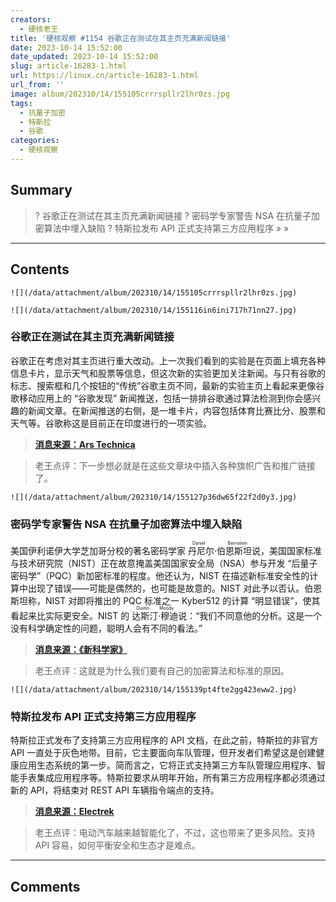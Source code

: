 ```yaml
---
creators:
  - 硬核老王
title: '硬核观察 #1154 谷歌正在测试在其主页充满新闻链接'
date: 2023-10-14 15:52:00
date_updated: 2023-10-14 15:52:00
slug: article-16283-1.html
url: https://linux.cn/article-16283-1.html
url_from: ''
image: album/202310/14/155105crrrspllr2lhr0zs.jpg
tags:
  - 抗量子加密
  - 特斯拉
  - 谷歌
categories:
  - 硬核观察
---
```


## Summary

> ? 谷歌正在测试在其主页充满新闻链接
> ? 密码学专家警告 NSA 在抗量子加密算法中埋入缺陷
> ? 特斯拉发布 API 正式支持第三方应用程序
> » 
> »

***

<!-- more -->

## Contents

`![](/data/attachment/album/202310/14/155105crrrspllr2lhr0zs.jpg)`

`![](/data/attachment/album/202310/14/155116in6ini717h71nn27.jpg)`

### 谷歌正在测试在其主页充满新闻链接

谷歌正在考虑对其主页进行重大改动。上一次我们看到的实验是在页面上填充各种信息卡片，显示天气和股票等信息，但这次新的实验更加关注新闻。与只有谷歌的标志、搜索框和几个按钮的“传统”谷歌主页不同，最新的实验主页上看起来更像谷歌移动应用上的 “谷歌发现” 新闻推送，包括一排排谷歌通过算法检测到你会感兴趣的新闻文章。在新闻推送的右侧，是一堆卡片，内容包括体育比赛比分、股票和天气等。谷歌称这是目前正在印度进行的一项实验。

> 
> **[消息来源：Ars Technica](https://arstechnica.com/gadgets/2023/10/google-com-tests-a-news-filled-homepage-just-like-bing-and-yahoo/)**
> 
> 
> 

> 
> 老王点评：下一步想必就是在这些文章块中插入各种旗帜广告和推广链接了。
> 
> 
> 

`![](/data/attachment/album/202310/14/155127p36dw65f22f2d0y3.jpg)`

### 密码学专家警告 NSA 在抗量子加密算法中埋入缺陷

美国伊利诺伊大学芝加哥分校的著名密码学家 <ruby> 丹尼尔·伯恩斯坦 <rt>  Daniel Bernstein </rt></ruby> 说，美国国家标准与技术研究院（NIST）正在故意掩盖美国国家安全局（NSA）参与开发 “后量子密码学”（PQC）新加密标准的程度。他还认为，NIST 在描述新标准安全性的计算中出现了错误——可能是偶然的，也可能是故意的。NIST 对此予以否认。伯恩斯坦称，NIST 对即将推出的 PQC 标准之一 Kyber512 的计算 “明显错误”，使其看起来比实际更安全。NIST 的 <ruby> 达斯汀·穆迪 <rt>  Dustin Moody </rt></ruby> 说：“我们不同意他的分析。这是一个没有科学确定性的问题，聪明人会有不同的看法。”

> 
> **[消息来源：《新科学家》](https://www.newscientist.com/article/2396510-mathematician-warns-us-spies-may-be-weakening-next-gen-encryption/)**
> 
> 
> 

> 
> 老王点评：这就是为什么我们要有自己的加密算法和标准的原因。
> 
> 
> 

`![](/data/attachment/album/202310/14/155139pt4fte2gg423eww2.jpg)`

### 特斯拉发布 API 正式支持第三方应用程序

特斯拉正式发布了支持第三方应用程序的 API 文档，在此之前，特斯拉的非官方 API 一直处于灰色地带。目前，它主要面向车队管理，但开发者们希望这是创建健康应用生态系统的第一步。简而言之，它将正式支持第三方车队管理应用程序、智能手表集成应用程序等。特斯拉要求从明年开始，所有第三方应用程序都必须通过新的 API，将结束对 REST API 车辆指令端点的支持。

> 
> **[消息来源：Electrek](https://electrek.co/2023/10/12/tesla-releases-official-api-documentation-support-third-party-apps/)**
> 
> 
> 

> 
> 老王点评：电动汽车越来越智能化了，不过，这也带来了更多风险。支持 API 容易，如何平衡安全和生态才是难点。
> 
> 
>

***

## Comments
